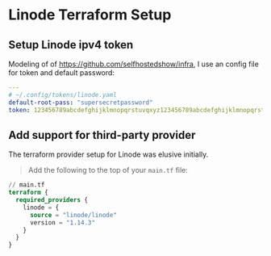 
# Linode Terraform Setup

## Setup Linode ipv4 token

Modeling of of <https://github.com/selfhostedshow/infra>, I use an config file for token and default password:

```yaml
---
# ~/.config/tokens/linode.yaml
default-root-pass: "supersecretpassword"
token: 123456789abcdefghijklmnopqrstuvqxyz123456789abcdefghijklmnopqrst
```

## Add support for third-party provider

The terraform provider setup for Linode was elusive initially.

> Add the following to the top of your `main.tf` file:

```tf
// main.tf
terraform {
  required_providers {
    linode = {
      source = "linode/linode"
      version = "1.14.3"
    }
  }
}
```
